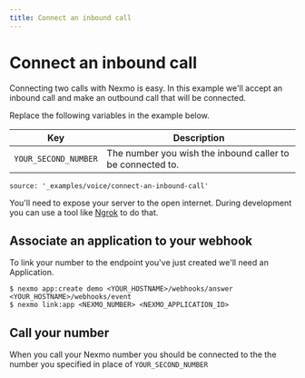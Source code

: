 ```yaml
---
title: Connect an inbound call
---
```


# Connect an inbound call

Connecting two calls with Nexmo is easy. In this example we'll accept an inbound call and make an outbound call that will be connected.

Replace the following variables in the example below.

Key |	Description
-- | --
`YOUR_SECOND_NUMBER` |	The number you wish the inbound caller to be connected to.

```tabbed_content
source: '_examples/voice/connect-an-inbound-call'
```

You'll need to expose your server to the open internet. During development you can use a tool like [Ngrok](https://www.nexmo.com/blog/2017/07/04/local-development-nexmo-ngrok-tunnel-dr/) to do that.


## Associate an application to your webhook

To link your number to the endpoint you've just created we'll need an Application.

```
$ nexmo app:create demo <YOUR_HOSTNAME>/webhooks/answer <YOUR_HOSTNAME>/webhooks/event
$ nexmo link:app <NEXMO_NUMBER> <NEXMO_APPLICATION_ID>
```

## Call your number

When you call your Nexmo number you should be connected to the the number you specified in place of `YOUR_SECOND_NUMBER`
